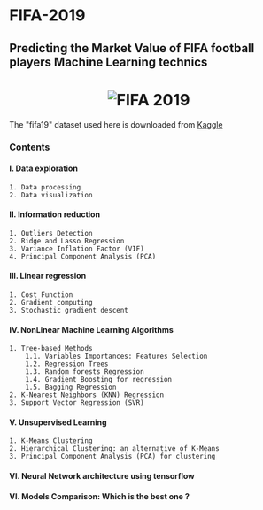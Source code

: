 # FIFA-2019
## Predicting the Market Value of FIFA football players Machine Learning technics
# <center>![FIFA 2019](fifa_image.jpg)

The "fifa19" dataset used here is downloaded from [Kaggle](https://www.kaggle.com/karangadiya/fifa19)

### Contents  
#### I. Data exploration  
    1. Data processing  
    2. Data visualization  
#### II. Information reduction  
    1. Outliers Detection
    2. Ridge and Lasso Regression 
    3. Variance Inflation Factor (VIF)  
    4. Principal Component Analysis (PCA)  
#### III. Linear regression  
    1. Cost Function  
    2. Gradient computing  
    3. Stochastic gradient descent  
#### IV. NonLinear Machine Learning Algorithms  
    1. Tree-based Methods  
        1.1. Variables Importances: Features Selection  
        1.2. Regression Trees  
        1.3. Random forests Regression  
        1.4. Gradient Boosting for regression  
        1.5. Bagging Regression  
    2. K-Nearest Neighbors (KNN) Regression  
    3. Support Vector Regression (SVR)  
#### V. Unsupervised Learning   
    1. K-Means Clustering  
    2. Hierarchical Clustering: an alternative of K-Means  
    3. Principal Component Analysis (PCA) for clustering
#### VI. Neural Network architecture using tensorflow  
#### VI. Models Comparison: Which is the best one ?  
